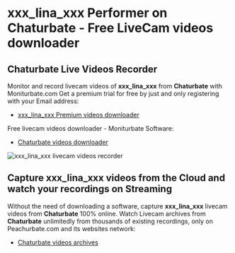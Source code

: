 # xxx_lina_xxx Performer on Chaturbate - Free LiveCam videos downloader

## Chaturbate Live Videos Recorder

Monitor and record livecam videos of **xxx_lina_xxx** from **Chaturbate** with Moniturbate.com
Get a premium trial for free by just and only registering with your Email address:
* [xxx_lina_xxx Premium videos downloader](https://moniturbate.com/request-demo-licence-key.html)

Free livecam videos downloader - Moniturbate Software:
* [Chaturbate videos downloader](https://moniturbate.com/moniturbate-download-software.html)

![xxx_lina_xxx livecam videos recorder](https://peachurnet.com/templates/moniturbate-software.png)


## Capture xxx_lina_xxx videos from the Cloud and watch your recordings on Streaming

Without the need of downloading a software, capture **xxx_lina_xxx** livecam videos from **Chaturbate** 100% online.
Watch Livecam archives from **Chaturbate** unlimitedly from thousands of existing recordings, only on Peachurbate.com and its websites network:
* [Chaturbate videos archives](https://peachurnet.com/)